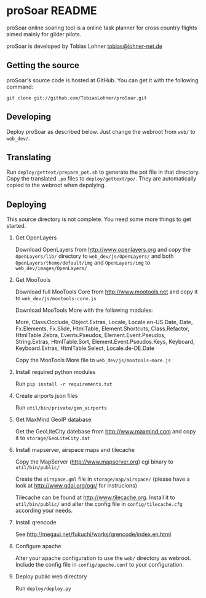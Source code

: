 proSoar README
==============

proSoar online soaring tool is a online task planner for cross country flights
aimed mainly for glider pilots.

proSoar is developed by Tobias Lohner <tobias@lohner-net.de>


Getting the source
------------------

proSoar's source code is hosted at GitHub. You can get it with the following
command:

    git clone git://github.com/TobiasLohner/proSoar.git


Developing
----------

Deploy proSoar as described below. Just change the webroot from `web/` to `web_dev/`.


Translating
-----------

Run `deploy/gettext/prepare_pot.sh` to generate the pot file in that directory. Copy the translated `.po` files to `deploy/gettext/po/`. They are automatically copied to the webroot when depolying.

Deploying
---------

This source directory is not complete. You need some more things to get started.

1. Get OpenLayers

   Download OpenLayers from <http://www.openlayers.org> and copy the `OpenLayers/lib/` directory to `web_dev/js/OpenLayers/` and both `OpenLayers/theme/default/img` and `OpenLayers/img` to `web_dev/images/OpenLayers/`

2. Get MooTools

   Download full MooTools Core from <http://www.mootools.net> and copy it to `web_dev/js/mootools-core.js`

   Download MooTools More with the following modules:

   More, Class.Occlude, Object.Extras, Locale, Locale.en-US.Date, Date, Fx.Elements, Fx.Slide, HtmlTable, Element.Shortcuts, Class.Refactor, HtmlTable.Zebra, Events.Pseudos, Element.Event.Pseudos, String.Extras, HtmlTable.Sort, Element.Event.Pseudos.Keys, Keyboard, Keyboard.Extras, HtmlTable.Select, Locale.de-DE.Date

   Copy the MooTools More file to `web_dev/js/mootools-more.js`

3. Install required python modules

   Run `pip install -r requirements.txt`

4. Create airports json files

   Run `util/bin/private/gen_airports`

5. Get MaxMind GeoIP database

   Get the GeoLiteCity datebase from <http://www.maxmind.com> and copy it to `storage/GeoLiteCity.dat`

6. Install mapserver, airspace maps and tilecache

   Copy the MapServer (<http://www.mapserver.org>) cgi binary to `util/bin/public/`

   Create the `airspace.gml` file in `storage/map/airspace/` (please have a look at <http://www.gdal.org/ogr/> for instrucions)

   Tilecache can be found at <http://www.tilecache.org>. Install it to `util/bin/public/` and alter the config file in `config/tilecache.cfg` according your needs.

7. Install qrencode

   See <http://megaui.net/fukuchi/works/qrencode/index.en.html>

8. Configure apache

   Alter your apache configuration to use the `web/` directory as webroot. Include the config file in `config/apache.conf` to your configuration.

9. Deploy public web directory

   Run `deploy/deploy.py`
